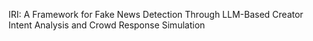 IRI: A Framework for Fake News Detection Through LLM-Based Creator Intent Analysis and Crowd Response Simulation
